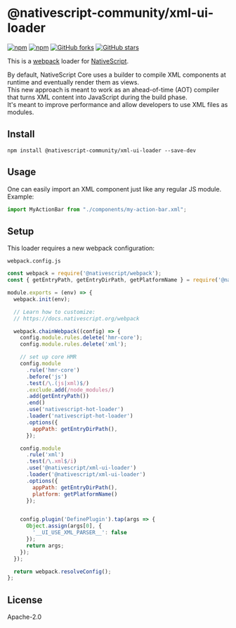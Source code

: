 # @nativescript-community/xml-ui-loader

[![npm](https://img.shields.io/npm/v/@nativescript-community/xml-ui-loader.svg)](https://www.npmjs.com/package/@nativescript-community/xml-ui-loader)
[![npm](https://img.shields.io/npm/dt/@nativescript-community/xml-ui-loader.svg?label=npm%20downloads)](https://www.npmjs.com/package/@nativescript-community/xml-ui-loader)
[![GitHub forks](https://img.shields.io/github/forks/nativescript-community/xml-ui-loader.svg)](https://github.com/nativescript-community/xml-ui-loader/network)
[![GitHub stars](https://img.shields.io/github/stars/nativescript-community/xml-ui-loader.svg)](https://github.com/nativescript-community/xml-ui-loader/stargazers)

This is a [webpack](https://webpack.js.org) loader for [NativeScript](https://nativescript.org).  

By default, NativeScript Core uses a builder to compile XML components at runtime and eventually render them as views.  
This new approach is meant to work as an ahead-of-time (AOT) compiler that turns XML content into JavaScript during the build phase.  
It's meant to improve performance and allow developers to use XML files as modules.


## Install

```
npm install @nativescript-community/xml-ui-loader --save-dev
```


## Usage

One can easily import an XML component just like any regular JS module.  
Example:
```javascript
import MyActionBar from "./components/my-action-bar.xml";
```

## Setup

This loader requires a new webpack configuration:

`webpack.config.js`
```javascript
const webpack = require('@nativescript/webpack');
const { getEntryPath, getEntryDirPath, getPlatformName } = require('@nativescript/webpack/dist/helpers/platform');

module.exports = (env) => {
  webpack.init(env);

  // Learn how to customize:
  // https://docs.nativescript.org/webpack

  webpack.chainWebpack((config) => {
    config.module.rules.delete('hmr-core');
    config.module.rules.delete('xml');

    // set up core HMR
    config.module
      .rule('hmr-core')
      .before('js')
      .test(/\.(js|xml)$/)
      .exclude.add(/node_modules/)
      .add(getEntryPath())
      .end()
      .use('nativescript-hot-loader')
      .loader('nativescript-hot-loader')
      .options({
        appPath: getEntryDirPath(),
      });

    config.module
      .rule('xml')
      .test(/\.xml$/i)
      .use('@nativescript/xml-ui-loader')
      .loader('@nativescript/xml-ui-loader')
      .options({
        appPath: getEntryDirPath(),
        platform: getPlatformName()
      });


    config.plugin('DefinePlugin').tap(args => {
      Object.assign(args[0], {
        '__UI_USE_XML_PARSER__': false
      });
      return args;
    });
  });

  return webpack.resolveConfig();
};
```


## License

Apache-2.0